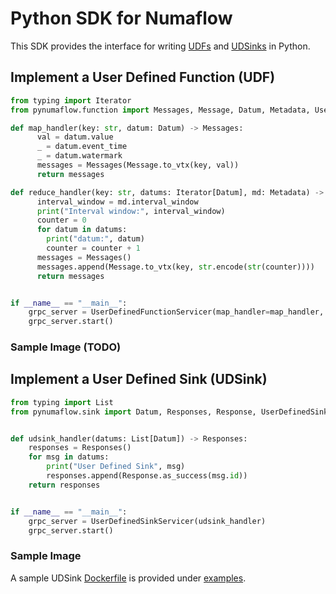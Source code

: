 # Python SDK for Numaflow

This SDK provides the interface for writing [UDFs](https://numaflow.numaproj.io/user-guide/user-defined-functions/) 
and [UDSinks](https://numaflow.numaproj.io/user-guide/sinks/user-defined-sinks/) in Python.

## Implement a User Defined Function (UDF)

```python
from typing import Iterator
from pynumaflow.function import Messages, Message, Datum, Metadata, UserDefinedFunctionServicer

def map_handler(key: str, datum: Datum) -> Messages:
      val = datum.value
      _ = datum.event_time
      _ = datum.watermark
      messages = Messages(Message.to_vtx(key, val))
      return messages

def reduce_handler(key: str, datums: Iterator[Datum], md: Metadata) -> Messages:
      interval_window = md.interval_window
      print("Interval window:", interval_window)
      counter = 0
      for datum in datums:
        print("datum:", datum)
        counter = counter + 1
      messages = Messages()
      messages.append(Message.to_vtx(key, str.encode(str(counter))))
      return messages


if __name__ == "__main__":
    grpc_server = UserDefinedFunctionServicer(map_handler=map_handler, reduce_handler=reduce_handler)
    grpc_server.start()
```

### Sample Image (TODO)

## Implement a User Defined Sink (UDSink)

```python
from typing import List
from pynumaflow.sink import Datum, Responses, Response, UserDefinedSinkServicer


def udsink_handler(datums: List[Datum]) -> Responses:
    responses = Responses()
    for msg in datums:
        print("User Defined Sink", msg)
        responses.append(Response.as_success(msg.id))
    return responses


if __name__ == "__main__":
    grpc_server = UserDefinedSinkServicer(udsink_handler)
    grpc_server.start()
```

### Sample Image

A sample UDSink [Dockerfile](examples/sink/simplesink/Dockerfile) is provided 
under [examples](examples/sink/simplesink).
